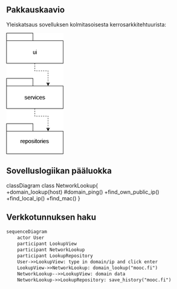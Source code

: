 ## Pakkauskaavio

Yleiskatsaus sovelluksen kolmitasoisesta kerrosarkkitehtuurista:

![Pakkauskaavio](https://raw.githubusercontent.com/weverhall/ot-harjoitustyo/master/dokumentaatio/kuvat/pakkauskaavio.png "Pakkauskaavio")

## Sovelluslogiikan pääluokka

classDiagram
    class NetworkLookup{   
        +domain_lookup(host)
        #domain_ping()
        +find_own_public_ip()
        +find_local_ip()
        +find_mac()
    }

## Verkkotunnuksen haku

```mermaid
sequenceDiagram
    actor User
    participant LookupView
    participant NetworkLookup
    participant LookupRepository
    User->>LookupView: type in domain/ip and click enter
    LookupView->>NetworkLookup: domain_lookup("mooc.fi")
    NetworkLookup-->>LookupView: domain data
    NetworkLookup->>LookupRepository: save_history("mooc.fi")
```
